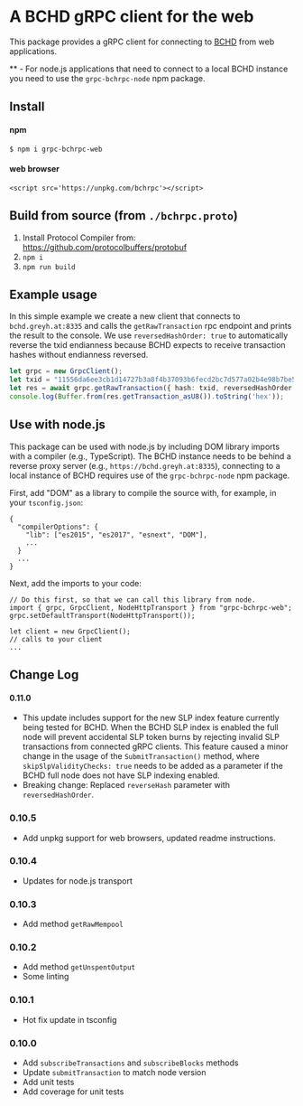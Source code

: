 # A BCHD gRPC client for the web

This package provides a gRPC client for connecting to [BCHD](https://bchd.cash) from web applications.

** - For node.js applications that need to connect to a local BCHD instance you need to use the `grpc-bchrpc-node` npm package.



## Install

#### npm
`$ npm i grpc-bchrpc-web`

#### web browser
`<script src='https://unpkg.com/bchrpc'></script>`



## Build from source (from `./bchrpc.proto`)
1. Install Protocol Compiler from: https://github.com/protocolbuffers/protobuf
2. `npm i`
3. `npm run build`



## Example usage

In this simple example we create a new client that connects to `bchd.greyh.at:8335` and calls the `getRawTransaction` rpc endpoint and prints the result to the console.  We use `reversedHashOrder: true` to automatically reverse the txid endianness because BCHD expects to receive transaction hashes without endianness reversed.

```ts
let grpc = new GrpcClient();
let txid = "11556da6ee3cb1d14727b3a8f4b37093b6fecd2bc7d577a02b4e98b7be58a7e8";
let res = await grpc.getRawTransaction({ hash: txid, reversedHashOrder: true });
console.log(Buffer.from(res.getTransaction_asU8()).toString('hex'));
```



## Use with node.js

This package can be used with node.js by including DOM library imports with a compiler (e.g., TypeScript).  The BCHD instance needs to be behind a reverse proxy server (e.g., `https://bchd.greyh.at:8335`), connecting to a local instance of BCHD requires use of the `grpc-bchrpc-node` npm package.

First, add "DOM" as a library to compile the source with, for example, in your `tsconfig.json`:

```
{
  "compilerOptions": {
    "lib": ["es2015", "es2017", "esnext", "DOM"],
    ...
  }
  ...
}
```

Next, add the imports to your code:
```
// Do this first, so that we can call this library from node.
import { grpc, GrpcClient, NodeHttpTransport } from "grpc-bchrpc-web";
grpc.setDefaultTransport(NodeHttpTransport());

let client = new GrpcClient();
// calls to your client
...

```



## Change Log

#### 0.11.0
- This update includes support for the new SLP index feature currently being tested for BCHD.  When the BCHD SLP index is enabled the full node will prevent accidental SLP token burns by rejecting invalid SLP transactions from connected gRPC clients.  This feature caused a minor change in the usage of the `SubmitTransaction()` method, where `skipSlpValidityChecks: true` needs to be added as a parameter if the BCHD full node does not have SLP indexing enabled.
- Breaking change: Replaced `reverseHash` parameter with `reversedHashOrder`.

### 0.10.5
- Add unpkg support for web browsers, updated readme instructions.

### 0.10.4
- Updates for node.js transport 

### 0.10.3
- Add method `getRawMempool`

### 0.10.2
- Add method `getUnspentOutput`
- Some linting

### 0.10.1
- Hot fix update in tsconfig

### 0.10.0
- Add `subscribeTransactions` and `subscribeBlocks` methods
- Update `submitTransaction` to match node version
- Add unit tests
- Add coverage for unit tests
